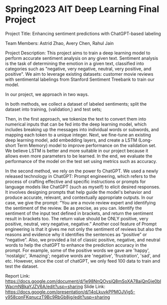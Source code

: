 # Spring2023 AIT Deep Learning Final Project
Project Title: Enhancing sentiment predictions with ChatGPT-based labeling

Team Members: Astrid Zhao, Avery Chen, Rahul Jain

Project Description: This project aims to train a deep learning model to perform accurate sentiment analysis on any given text. Sentiment analysis is the task of determining the emotion in a given text, classified into categories such as "negative, very negative, neutral, very positive, and positive". We aim to leverage existing datasets: customer movie reviews with sentimental labelings from Stanford Sentiment Treebank to train our model.

In our project, we approach in two ways. 

In both methods, we collect a dataset of labeled sentiments; split the dataset into training, (validation,) and test sets; 

Then, in the first approach, we tokenize the text to convert them into numerical inputs that can be fed into the deep learning model, which includes breaking up the messages into individual words or subwords, and mapping each token to a unique integer. Next, we fine-tune an existing deep learning model, add embedding layers, and create a LSTM (Long-short Term Memory) model to improve performance on the validation set. We believe LSTM is better and more suitable in our project because it allows even more parameters to be learned. In the end, we evaluate the performance of the model on the test set using metrics such as accuracy.

In the second method, we rely on the power fo ChatGPT. We used a newly released technology in ChatGPT: Prompt engineering, which refers to the process of crafting effective and specific instructions or prompts for language models like ChatGPT (such as myself) to elicit desired responses. It involves designing prompts that help guide the model's behavior and produce accurate, relevant, and contextually appropriate outputs. In our case, we give the prompt: “You are a movie review expert and identifying the sentiment of the review. Be as precise, as you can. Identify the sentiment of the input text defined in brackets, and return the sentiment result in brackets too. The return value should be ONLY positive, very positive, neutral, very negative, negative.”  Another cool feature of Prompt engineering is that it gives me not only the sentiment of reviews but also the reasons and evidence why it identifies the sentences as “positive” or “negative”. Also, we provided a list of classic positive, negative, and neutral words to help the chatGPT to enhance the prediction accuracy in the prompt. For example, some of the positive words we gave are 'happy', 'nostalgic', 'Amazing'; negative words are 'negative', 'frustration', 'sad', and etc. However, since the cost of chatGPT, we only feed 100 data to train and test the dataset.

Report Link: https://docs.google.com/document/d/1e98NnQOvsiQ8mSoXA78aiQnGje0bIWacmNBkaYJZV6A/edit?usp=sharing
Slide Link: https://docs.google.com/presentation/d/14oLkuvkPPMOJVig5-y958cpnFKqnuczT9Bc9RbGb8jg/edit?usp=sharing
